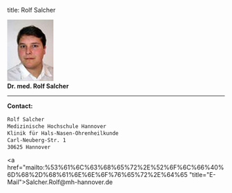 title: Rolf Salcher

![Picture Rolf Salcher](RSA.jpg)  
**Dr. med.  Rolf Salcher**



***


**Contact:**

	Rolf Salcher
	Medizinische Hochschule Hannover
	Klinik für Hals-Nasen-Ohrenheilkunde
	Carl-Neuberg-Str. 1
	30625 Hannover

<a href="&#x6d;&#x61;&#x69;&#x6c;&#x74;&#x6f;&#x3a;%53%61%6C%63%68%65%72%2E%52%6F%6C%66%40%6D%68%2D%68%61%6E%6E%6F%76%65%72%2E%64%65 "title="&#x45;&#x2d;&#x4d;&#x61;&#x69;&#x6c;">&#x53;&#x61;&#x6c;&#x63;&#x68;&#x65;&#x72;&#x2e;&#x52;&#x6f;&#x6c;&#x66;&#x40;&#x6d;&#x68;&#x2d;&#x68;&#x61;&#x6e;&#x6e;&#x6f;&#x76;&#x65;&#x72;&#x2e;&#x64;&#x65;</a>
